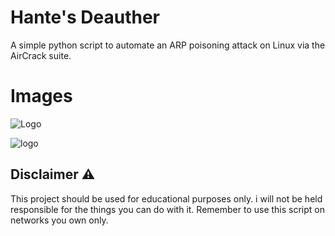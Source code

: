 
# Hante's Deauther

A simple python script to automate an ARP poisoning attack on Linux via the AirCrack suite.
# Images

![Logo](https://cdn.discordapp.com/attachments/742825059122413768/1120818762547994776/Capture_decran_du_2023-06-20_22-24-591.png)

![logo](https://cdn.discordapp.com/attachments/742825059122413768/1120818762258599956/Capture_decran_du_2023-06-20_22-39-17.png)


## Disclaimer ⚠️
This project should be used for educational purposes only. i will not be held responsible for the things you can do with it. Remember to use this script on networks you own only.